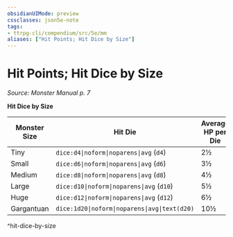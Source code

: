 ```yaml
---
obsidianUIMode: preview
cssclasses: json5e-note
tags:
- ttrpg-cli/compendium/src/5e/mm
aliases: ["Hit Points; Hit Dice by Size"]
---
```

# Hit Points; Hit Dice by Size
*Source: Monster Manual p. 7* 

**Hit Dice by Size**

| Monster Size | Hit Die | Average HP per Die |
|--------------|---------|--------------------|
| Tiny | `dice:d4\|noform\|noparens\|avg` (`d4`) | 2½ |
| Small | `dice:d6\|noform\|noparens\|avg` (`d6`) | 3½ |
| Medium | `dice:d8\|noform\|noparens\|avg` (`d8`) | 4½ |
| Large | `dice:d10\|noform\|noparens\|avg` (`d10`) | 5½ |
| Huge | `dice:d12\|noform\|noparens\|avg` (`d12`) | 6½ |
| Gargantuan | `dice:1d20\|noform\|noparens\|avg\|text(d20)` | 10½ |
^hit-dice-by-size
